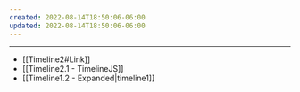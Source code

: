 ```yaml
---
created: 2022-08-14T18:50:06-06:00
updated: 2022-08-14T18:50:06-06:00
---
```




---

- [[Timeline2#Link]]
- [[Timeline2.1 - TimelineJS]]
- [[Timeline1.2 - Expanded|timeline1]]



